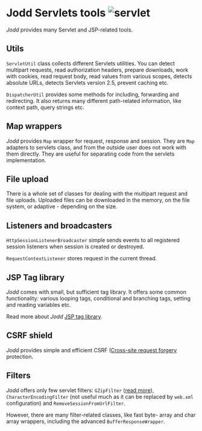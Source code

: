 # Jodd Servlets tools ![servlet](../gfx/servlet.png "JoddServlets")

*Jodd* provides many Servlet and JSP-related tools.

## Utils

`ServletUtil` class collects different Servlets utilities. You can
detect multipart requests, read authorization headers, prepare
downloads, work with cookies, read request body, read values from
various scopes, detects absolute URLs, detects Servlets version 2.5,
prevent caching etc.

`DispatcherUtil` provides some methods for including, forwarding and
redirecting. It also returns many different path-related information,
like context path, query strings etc.

## Map wrappers

*Jodd* provides `Map` wrapper for request, response and session. They
are `Map` adapters to servlets class, and from the outside user does not
work with them directly. They are useful for separating code from the
servlets implementation.

## File upload

There is a whole set of classes for dealing with the multipart request
and file uploads. Uploaded files can be downloaded in the memory, on the
file system, or adaptive - depending on the size.

## Listeners and broadcasters

`HttpSessionListenerBroadcaster` simple sends events to all registered
session listeners when session is created or destroyed.

`RequestContextListener` stores request in the current thread.

## JSP Tag library

*Jodd* comes with small, but sufficient tag library. It offers some
common functionality: various looping tags, conditional and branching
tags, setting and reading variables etc.

Read more about *Jodd* [JSP tag library](taglibrary.html).

## CSRF shield 

*Jodd* provides simple and efficient CSRF ([Cross-site request forgery][1] protection.

## Filters

*Jodd* offers only few servlet filters: `GZipFilter` ([read more](/doc/htmlstapler/enabling-gzip.html#GZIP-filter)),
`CharacterEncodingFilter` (not useful much as it can be replaced by
`web.xml` configuration) and `RemoveSessionFromUrlFilter`.

However, there are many filter-related classes, like fast byte- array
and char array wrappers, including the advanced `BufferResponseWrapper`.


[1]: http://en.wikipedia.org/wiki/Cross-site_request_forgery